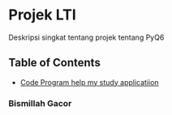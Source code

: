 # Projek LTI

Deskripsi singkat tentang projek tentang PyQ6 

## Table of Contents

- [Code Program help my study applicatiion](#C:\Users\aatba\OneDrive\Documents\LTI)

### Bismillah Gacor
